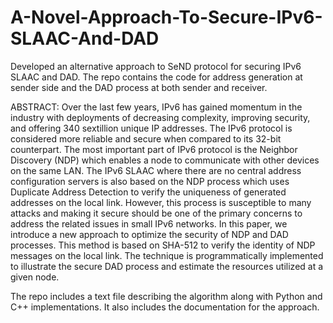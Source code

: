 # A-Novel-Approach-To-Secure-IPv6-SLAAC-And-DAD
Developed an alternative approach to SeND protocol for securing IPv6 SLAAC and DAD. The repo contains the code for address generation at sender side and the DAD process at both sender and receiver.

ABSTRACT: Over the last few years, IPv6 has gained momentum in the industry with deployments of decreasing complexity, improving security, and offering 340 sextillion unique IP addresses. The IPv6 protocol is considered more reliable and secure when compared to its 32-bit counterpart. The most important part of IPv6 protocol is the Neighbor Discovery (NDP) which enables a node to communicate with other devices on the same LAN. The IPv6 SLAAC where there are no central address configuration servers is also based on the NDP process which uses Duplicate Address Detection to verify the uniqueness of generated addresses on the local link. However, this process is susceptible to many attacks and making it secure should be one of the primary concerns to address the related issues in small IPv6 networks. In this paper, we introduce a new approach to optimize the security of NDP and DAD processes. This method is based on SHA-512 to verify the identity of NDP messages on the local link. The technique is programmatically implemented to illustrate the secure DAD process and estimate the resources utilized at a given node. 

The repo includes a text file describing the algorithm along with Python and C++ implementations. It also includes the documentation for the approach.
